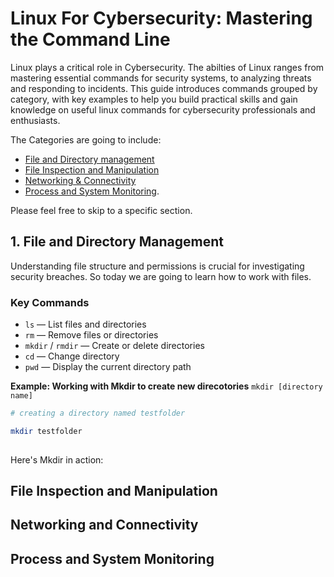 # Linux For Cybersecurity: Mastering the Command Line 

Linux plays a critical role in Cybersecurity. The abilties of Linux ranges from mastering essential commands for security systems, to analyzing threats and responding to incidents. This guide introduces commands grouped by category, with key examples to help you build practical skills and gain knowledge on useful linux commands for cybersecurity professionals and enthusiasts.

The Categories are going to include:
- [File and  Directory management](#file-and-directory-management) 
- [File Inspection and Manipulation](#file-inspection-and-manipulation)
- [Networking & Connectivity](#networking-and-connectivity)
- [Process and System Monitoring](#process-and-system-monitoring). 

Please feel free to skip to a specific section.


## 1. File and Directory Management
Understanding file structure and permissions is crucial for investigating security breaches. So today we are going to learn how to work with files. 

### Key Commands
- `ls` — List files and directories
- `rm` — Remove files or directories
- `mkdir` / `rmdir` — Create or delete directories
- `cd` — Change directory
- `pwd` — Display the current directory path

**Example: Working with Mkdir to create new direcotories**
`mkdir [directory name]`
```bash
# creating a directory named testfolder

mkdir testfolder 
 
```
Here's Mkdir in action: 
 
## File Inspection and Manipulation 





## Networking and Connectivity 


## Process and System Monitoring 
